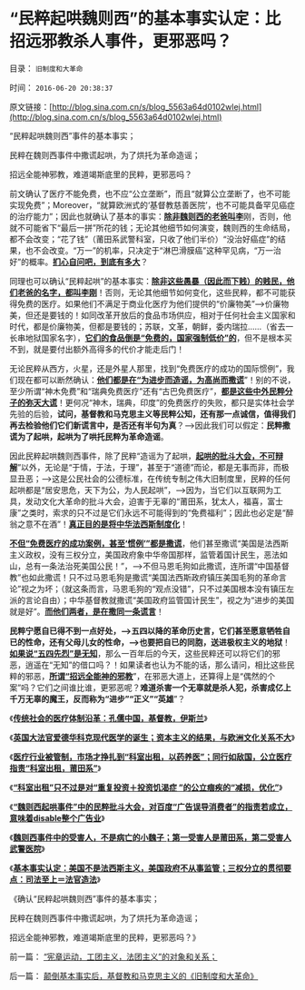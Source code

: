 # “民粹起哄魏则西”的基本事实认定：比招远邪教杀人事件，更邪恶吗？

目录： `旧制度和大革命` 

时间： `2016-06-20 20:38:37` 

原文链接：[http://blog.sina.com.cn/s/blog_5563a64d0102wlej.html](http://blog.sina.com.cn/s/blog_5563a64d0102wlej.html)

“民粹起哄魏则西”事件的基本事实；

民粹在魏则西事件中撒谎起哄，为了烘托为革命造谣；

招远全能神邪教，难道竭斯底里的民粹，更邪恶吗？

前文确认了医疗不能免费，也不应“公立垄断”，而且“就算公立垄断了，也不可能实现免费”；Moreover，“就算欧洲式的‘基督教慈善医院’，也不可能具备罕见癌症的治疗能力”；因此也就确认了基本的事实：[**除非魏则西的老爸叫李**](../../../2016/6/16/“科室出租”绝不只是被起哄“治死魏则西”的冤屈.md)刚，否则，他就不可能省下“最后一拼”所花的钱；无论其他细节如何演变，魏则西的生命结局，都不会改变；“花了钱”（莆田系武警科室，只收了他们半价）“没治好癌症”的结果，也不会改变。“万一”的机率，只决定于“淋巴滑膜癌”这种罕见病，“万一治好”的概率。[**扪心自问吧，到底有多大**](../../../2016/6/9/魏则西事实得到了“莆田系，武警医院”的同情和优待.md)？

同理也可以确认“民粹起哄”的基本事实：[**除非这些愚暴（因此而下贱）的贱民，他们老爸的名字，都叫李刚**](../../../2016/6/6/免费医疗是民粹换种方式鼓吹的共产主义，它的真实含义.md)！否则，无论其他细节如何变化，这些民粹，都不可能获得免费的医疗。如果他们不满足于商业化医疗为他们提供的“价廉物美”——>价廉物美，但还是要钱的！如同改革开放后的食品市场供应，相对于任何社会主义国家和时代，都是价廉物美，但都是要钱的；苏联，文革，朝鲜，委内瑞拉……（省去一长串地狱国家名字），[**它们的食品倒是“免费的，国家强制低价”的**](../../../2009/6/3/朝鲜是个天堂，衣食住行减肥死都免费.md)，但不是根本买不到，就是要付出额外高得多的代价才能走后门！

无论民粹从西方，火星，还是外星人那里，找到“免费医疗的成功的国际惯例”，我们现在都可以断然确认：[**他们都是在“为进步而造谣，为高尚而撒谎**](../../../2013/10/14/敌对意识形态忠告中国，不要再走到免费医疗的邪路上.md)”！别的不说，至少所谓“神木免费”和“瑞典免费医疗”还有“古巴免费医疗”，[**都是这些中外民粹分子的弥天大谎**](../../../2010/10/8/免去郭宝成党内外职务以示鼓励.md)！更何况“神木，瑞典，印度”的免费医疗的失败，都只是实体社会学先验的后验，**试问，基督教和马克思主义等民粹公知，还有那一点诚信，值得我们再去检验他们它们新谎言中，是否还有半句为真**？——>因此我们可以假定：**民粹撒谎为了起哄，起哄为了哄托民粹为革命造谣**。

因此民粹起哄魏则西事件，除了民粹“造谣为了起哄，[**起哄的批斗大会，不可辩解**](../../../2013/4/19/在互联网上真实体验文革的批斗大会.md)”以外，无论是“于情，于法，于理”，甚至于“道德”而论，都是无事而非，而极显丑恶；——>这是公民社会的公德标准，在传统专制之伟大旧制度里，民粹的任何起哄都是“居安思危，天下为公，为人民起哄”，——>因为，当它们以互联网为工具，发动文化大革命的批斗大会，迫害于无辜的“莆田系，犹太人，福喜，富士康”之类时，索求的只不过是它们永远不可能得到的“免费福利”；因此也必定是“醉翁之意不在酒”！[**真正目的是将中华法西斯制度化**](../../../2015/1/9/通往极权主义的崇高本意，坚定的信仰，激励的机制.md)！

[**不但“免费医疗的成功案例，甚至‘惯例’”都是撒谎**](../../../2016/6/5/魏则西起哄事件的潜台词，民粹五毒俱全.md)，他们甚至撒谎“美国是法西斯主义政权，没有三权分立，美国政府象中华帝国那样，监管着国计民生，恶法如山，总有一条法治死美国公民！”，——>不但马恩毛狗如此撒谎，连所谓“中国基督教”也如此撒谎！只不过马恩毛狗是撒谎“美国法西斯政府镇压美国毛狗的革命言论”视之为坏；（就这条而言，马恩毛狗的“观点没错”，只不过美国根本没有镇压左派的言论自由）；中华基督教就撒谎“美国政府监管国计民生”，视之为“进步的美国就是好”。[**而他们两者，是在撒同一条谎言**](../../../2012/5/6/真实细节的乌托邦，现实污点的放大镜；.md)！

**民粹宁愿自已得不到一点好处，——>五四以降的革命历史言，它们甚至愿意牺牲自已的性命，还有父母儿女的性命，——>也要把自已的同胞，送进极权主义的地狱**！[**如果说“五四先烈”是无知**](../../../2012/9/22/义和团的五四精神残害的恐怕只能是同胞.md)，那么一百年后的今天，这些民粹还可以将它们的邪恶，逍遥在“无知”的借口吗？！如果读者也认为不能的话，那么请问，相比这些民粹的邪恶，[**所谓“招远全能神的邪教**](../../../2014/6/4/从招远信教事件，观察公知及基督教，与全能神教的亲缘关系.md)”，在邪恶大道上，还算得上是“偶然的个案”吗？它们之间谁比谁，更邪恶呢？**难道杀害一个无辜就是杀人犯，杀害成亿上千万无辜的魔王，反而称为“进步”“正义”“英雄**”？

《[**传统社会的医疗体制沿革：孔儒中国，基督教，伊斯兰**](../../../2016/6/13/传统社会的医疗体制沿革：孔儒中国，基督教，伊斯兰.md)》

《[**英国大法官爱德华科克现代医学的诞生；**](../../../2016/6/14/现代医学最终诞生于英国大法官“否决非法行医罪”的一纸判决.md)[**资本主义的结果，与欧洲文化关系不大**](../../../2016/6/14/现代医学最终诞生于英国大法官“否决非法行医罪”的一纸判决.md)》

《[**医疗行业被管制，市场才挣扎到“科室出租，以药养医”；同行如敌国，公立医疗指责“科室出租，莆田系”**](../../../2016/6/15/指责“科室出租，以药养医”，是没道理的.md)》

《[**“科室出租”只不过是对“重复投资＋投资饥渴症
”的公立痼疾的“减损，优化”**](../../../2016/6/16/“科室出租”绝不只是被起哄“治死魏则西”的冤屈.md)》

《[**“魏则西起哄事件”中的民粹批斗大会，对百度“广告误导消费者”的指责若成立，意味着disable整个广告业**](../../../2016/6/17/“魏则西起哄事件”中的民粹批斗大会的受害人，百度及莆田系；.md)》

《[**魏则西事件中的受害人，不是病亡的小魏子；第一受害人是莆田系，第二受害人武警医院**](../../../2016/6/18/魏则西起哄事件，是民粹经互联网“舆论审判”的批斗大会；.md)》

《[**基本事实认定：美国不是法西斯主义，美国政府不从事监管；三权分立的贯彻要点：司法至上＝法官造法**](../../../2016/6/19/基本事实认定：美国不是法西斯主义，美国政府不从事监管；.md)》

《确认“民粹起哄魏则西”事件的基本事实；

民粹在魏则西事件中撒谎起哄，为了烘托为革命造谣；

招远全能神邪教，难道竭斯底里的民粹，更邪恶吗？》

前一篇： [“宪章运动，工团主义，法团主义”的对象和关系；](../../../2016/6/26/“宪章运动，工团主义，法团主义”的对象和关系；.md)

后一篇： [颠倒基本事实后，基督教和马克思主义的《旧制度和大革命》](../../../2016/6/17/颠倒基本事实后，基督教和马克思主义的《旧制度和大革命》.md)

